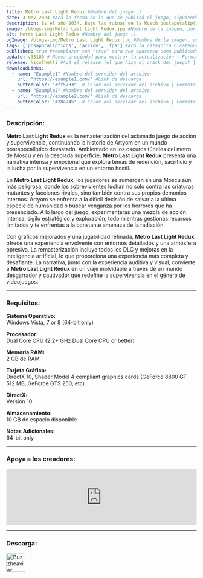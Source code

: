 ```yaml
---
title: Metro Last Light Redux #Nombre del juego :)
date: 3 Nov 2024 #Acá la fecha en la que se publicó el juego, siguiendo este formato: Dia "30", Mes "Oct", Año "2024" = como debe quedar: 30 Oct 2024
description: Es el año 2034. Bajo las ruinas de la Moscú postapocalíptica, en los túneles del Metro, los restos de la humanidad están sitiados por amenazas mortales desde afuera y desde adentro. Los mutantes acechan en los catacumbas bajo la superficie desolada y cazan entre los cielos envenenados de arriba. #Acá una mini descripción del juego
image: /blogs-img/Metro Last Light Redux.jpg #Nombre de la imagen, por lo general es exactamente el mismo nombre que el juego excluyendo lo ":" (Dos puntos)
alt: Metro Last Light Redux #Nombre del juego :)
ogImage: /blogs-img/Metro Last Light Redux.jpg #Nombre de la imagen, por lo general es exactamente el mismo nombre que el juego excluyendo lo ":" (Dos puntos)
tags: ['posapocalípticos', 'acción', 'fps'] #Acá la categoría o categorías del juego, si es más de una se coloca en este formato: ['categoría1', 'categoría2']
published: true #reemplazar con "true" para que aparezca como publicado
update: v33180 # Nueva propiedad para mostrar la actualización | Formato: v1.0.0
release: Nicolhetti #Acá el release (el que hizo el crack del juego) | Formato: Nicolhetti
downloadLinks:
  - name: "Example1" #Nombre del servidor del archivo
    url: "https://example1.com/" #Link de descarga
    buttonColor: "#ff5733"  # Color del servidor del archivo | Formato hexadecimal | MediaFire: #0171F0 | Buzzheavier: #FF6600 |
  - name: "Example2" #Nombre del servidor del archivo
    url: "https://example2.com/" #Link de descarga
    buttonColor: "#28a745"  # Color del servidor del archivo | Formato hexadecimal | MediaFire: #0171F0 | Buzzheavier: #FF6600 |
---
```


<!--En VSCode seleccionando una palabra, por ejemplo: "Metro Last Light Redux" y apretando Ctrl+F2 se seleccionan todas las palabras iguales-->

### Descripción:
**Metro Last Light Redux** es la remasterización del aclamado juego de acción y supervivencia, continuando la historia de Artyom en un mundo postapocalíptico devastado. Ambientado en los oscuros túneles del metro de Moscú y en la desolada superficie, **Metro Last Light Redux** presenta una narrativa intensa y emocional que explora temas de redención, sacrificio y la lucha por la supervivencia en un entorno hostil.

En **Metro Last Light Redux**, los jugadores se sumergen en una Moscú aún más peligrosa, donde los sobrevivientes luchan no solo contra las criaturas mutantes y facciones rivales, sino también contra sus propios demonios internos. Artyom se enfrenta a la difícil decisión de salvar a la última especie de humanidad o buscar venganza por los horrores que ha presenciado. A lo largo del juego, experimentarás una mezcla de acción intensa, sigilo estratégico y exploración, todo mientras gestionas recursos limitados y te enfrentas a la constante amenaza de la radiación.

Con gráficos mejorados y una jugabilidad refinada, **Metro Last Light Redux** ofrece una experiencia envolvente con entornos detallados y una atmósfera opresiva. La remasterización incluye todos los DLC y mejoras en la inteligencia artificial, lo que proporciona una experiencia más completa y desafiante. La narrativa, junto con la experiencia auditiva y visual, convierte a **Metro Last Light Redux** en un viaje inolvidable a través de un mundo desgarrador y cautivador que redefine la supervivencia en el género de videojuegos.

<!--Prompt para Chat-GPT: Hazme una descripción para el juego "Metro Last Light Redux" y cada que menciones "Metro Last Light Redux" ponlo en negrita -->

---

### Requisitos:
**Sistema Operativo:**  
Windows Vista, 7 or 8 (64-bit only)

**Procesador:**  
Dual Core CPU (2.2+ GHz Dual Core CPU or better)

**Memoria RAM:**  
2 GB de RAM

**Tarjeta Gráfica:**  
DirectX 10, Shader Model 4 compliant graphics cards (GeForce 8800 GT 512 MB, GeForce GTS 250, etc)

**DirectX:**  
Versión 10

**Almacenamiento:**  
10 GB de espacio disponible

**Notas Adicionales:**  
64-bit only

<!--Si falta o sobra un requisito se quita o se agrega manteniendo el mismo formato-->

---

### Apoya a los creadores:
<iframe src="https://store.steampowered.com/widget/287390/" frameborder="0" style="background-color: transparent; width: 100% !important; aspect-ratio: 646 / 190;"></iframe>

<!--Reemplazar los numeros (AppID) del juego (en este caso 2668510) por el numero (AppID) correspondiente con el juego a publicar-->
<!--El AppID se encuentra en la URL del Juego en Steam-->

---

### Descarga:

[<img src="https://gist.github.com/cxmeel/0dbc95191f239b631c3874f4ccf114e2/raw/download.svg" alt="Buzzheavier" height="50" />](https://buzzheavier.com/f/GX3FA0Rf0AA)

<!-- # se debe reemplazar por el link de descarga-->

<!--NOMBRE-DEL-SERVICIO se debe reemplazar por el servicio donde está subido el juego-->
